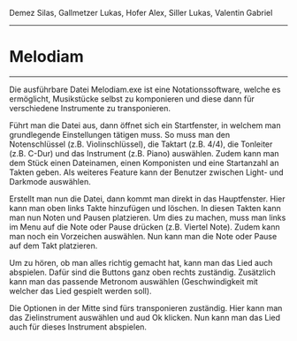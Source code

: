 
Demez Silas, Gallmetzer Lukas, Hofer Alex, Siller Lukas, Valentin Gabriel

--------
# Melodiam
--------

Die ausführbare Datei Melodiam.exe ist eine Notationssoftware, welche es ermöglicht, Musikstücke selbst zu komponieren und diese dann für verschiedene Instrumente zu transponieren.

Führt man die Datei aus, dann öffnet sich ein Startfenster, in welchem man grundlegende Einstellungen tätigen muss.
So muss man den Notenschlüssel (z.B. Violinschlüssel), die Taktart (z.B. 4/4), die Tonleiter (z.B. C-Dur) und das Instrument (z.B. Piano) auswählen.
Zudem kann man dem Stück einen Dateinamen, einen Komponisten und eine Startanzahl an Takten geben.
Als weiteres Feature kann der Benutzer zwischen Light- und Darkmode auswählen.

Erstellt man nun die Datei, dann kommt man direkt in das Hauptfenster.
Hier kann man oben links Takte hinzufügen und löschen. In diesen Takten kann man nun Noten und Pausen platzieren.
Um dies zu machen, muss man links im Menu auf die Note oder Pause drücken (z.B. Viertel Note). Zudem kann man noch ein Vorzeichen auswählen.
Nun kann man die Note oder Pause auf dem Takt platzieren.

Um zu hören, ob man alles richtig gemacht hat, kann man das Lied auch abspielen.
Dafür sind die Buttons ganz oben rechts zuständig. Zusätzlich kann man das passende Metronom auswählen (Geschwindigkeit mit welcher das Lied gespielt werden soll).

Die Optionen in der Mitte sind fürs transponieren zuständig. Hier kann man das Zielinstrument auswählen und aud Ok klicken. Nun kann man das Lied auch für dieses Instrument abspielen.
